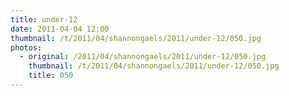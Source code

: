 ```yaml
---
title: under-12
date: 2011-04-04 12:00
thumbnail: /t/2011/04/shannongaels/2011/under-12/050.jpg
photos:
  - original: /2011/04/shannongaels/2011/under-12/050.jpg
    thumbnail: /t/2011/04/shannongaels/2011/under-12/050.jpg
    title: 050
---
```

